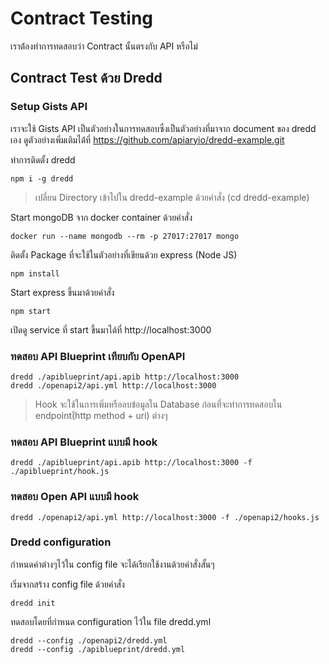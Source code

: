 # Contract Testing
เราต้่องทำการทดสอบว่า Contract นั้นตรงกับ API หรือไม่

## Contract Test ด้วย Dredd
### Setup Gists API
เราจะใช้ Gists API เป็นตัวอย่างในการทดสอบซึ่งเป็นตัวอย่างที่มาจาก document ของ dredd เอง ดูตัวอย่างเพิ่มเติมได้่ที่ https://github.com/apiaryio/dredd-example.git

ทำการติดตั้ง dredd
```
npm i -g dredd
```

> เปลี่ยน Directory เข้าไปใน dredd-example ด้วยคำสั่ง (cd dredd-example)

Start mongoDB จาก docker container ด้วยคำสั่ง
```
docker run --name mongodb --rm -p 27017:27017 mongo
```
ติดตั้ง Package ที่จะใช้ในตัวอย่างที่เขียนด้วย express (Node JS)
```
npm install
```
Start express ขึ้นมาด้วยคำสั่ง
```
ืnpm start
```

เปิดดู service ที่ start ขึ้นมาได้ที่ http://localhost:3000

### ทดสอบ API Blueprint เทียบกับ OpenAPI
```
dredd ./apiblueprint/api.apib http://localhost:3000
dredd ./openapi2/api.yml http://localhost:3000
```

> Hook จะใช้ในการเพิ่มหรือลบข้อมูลใน Database ก่อนที่จะทำการทดสอบใน endpoint(้http method + uri) ต่างๆ

### ทดสอบ API Blueprint แบบมี hook
```
dredd ./apiblueprint/api.apib http://localhost:3000 -f ./apiblueprint/hook.js
```

### ทดสอบ Open API แบบมี hook
```
dredd ./openapi2/api.yml http://localhost:3000 -f ./openapi2/hooks.js
```

### Dredd configuration
กำหนดค่าต่างๆไว้ใน config file จะได้เรียกใช้งานด้วยคำสั่งสั้นๆ

เริ่มจากสร้าง config file ด้วยคำสั่ง
```
dredd init
```

ทดสอบโดยที่กำหนด configuration ไว้ใน file dredd.yml
```
dredd --config ./openapi2/dredd.yml
dredd --config ./apiblueprint/dredd.yml
```